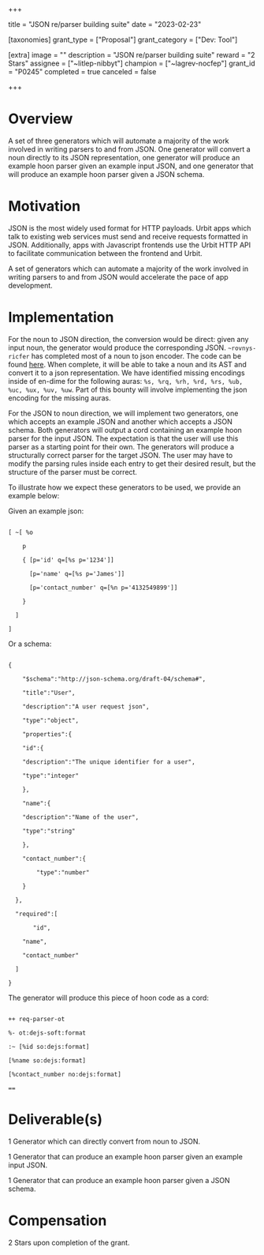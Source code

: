 +++

title = "JSON re/parser building suite"
date = "2023-02-23"

[taxonomies]
grant_type = ["Proposal"]
grant_category = ["Dev: Tool"]

[extra]
image = ""
description = "JSON re/parser building suite"
reward = "2 Stars"
assignee = ["~litlep-nibbyt"]
champion = ["~lagrev-nocfep"]
grant_id = "P0245"
completed = true
canceled = false

+++

# Overview

A set of three generators which will automate a majority of the work involved in writing parsers to and from JSON. One generator will convert a noun directly to its JSON representation, one generator will produce an example hoon parser given an example input JSON, and one generator that will produce an example hoon parser given a JSON schema.



# Motivation

JSON is the most widely used format for HTTP payloads. Urbit apps which talk to existing web services must send and receive requests formatted in JSON. Additionally, apps with Javascript frontends use the Urbit HTTP API to facilitate communication between the frontend and Urbit. 



A set of generators which can automate a majority of the work involved in writing parsers to and from JSON would accelerate the pace of app development.



# Implementation

For the noun to JSON direction, the conversion would be direct: given any input noun, the generator would produce the corresponding JSON.  `~rovnys-ricfer` has completed most of a noun to json encoder. The code can be found [here](https://gist.github.com/belisarius222/d22b39ac0fece6e0680db5d60c6595c6). When complete, it will be able to take a noun and its AST and convert it to a json representation. We have identified missing encodings inside of en-dime for the following auras: `%s, %rq, %rh, %rd, %rs, %ub, %uc, %ux, %uv, %uw`. Part of this bounty will involve implementing the json encoding for the missing auras.



For the JSON to noun direction, we will implement two generators, one which accepts an example JSON and another which accepts a JSON schema. Both generators will output a cord containing an example hoon parser for the input JSON. The expectation is that the user will use this parser as a starting point for their own. The generators will produce a structurally correct parser for the target JSON. The user may have to modify the parsing rules inside each entry to get their desired result, but the structure of the parser must be correct.



To illustrate how we expect these generators to be used, we provide an example below:



Given an example json:

```

[ ~[ %o

    p

    { [p='id' q=[%s p='1234']]

      [p='name' q=[%s p='James']]

      [p='contact_number' q=[%n p='4132549899']]

    }

  ]

]

```



Or a schema:



```

{

    "$schema":"http://json-schema.org/draft-04/schema#",

    "title":"User",

    "description":"A user request json",

    "type":"object",

    "properties":{

    "id":{

    "description":"The unique identifier for a user",

    "type":"integer"

    },

    "name":{

    "description":"Name of the user",

    "type":"string"

    },

    "contact_number":{

        "type":"number"

    }

  },

  "required":[

       "id",

    "name",

    "contact_number"

  ]

}

```



The generator will produce this piece of hoon code as a cord:



```

++ req-parser-ot

%- ot:dejs-soft:format

:~ [%id so:dejs:format]

[%name so:dejs:format]

[%contact_number no:dejs:format]

==

```





# Deliverable(s)

1 Generator which can directly convert from noun to JSON.

1 Generator that can produce an example hoon parser given an example input JSON.

1 Generator that can produce an example hoon parser given a JSON schema.



# Compensation

2 Stars upon completion of the grant.
